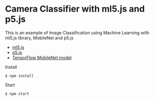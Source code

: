 # Camera Classifier with ml5.js and p5.js

This is an example of Image Classification using Machine Learning with ml5.js library, MobileNet and p5.js

- [ml5.js](https://ml5js.org/) 
- [p5.js](https://p5js.org/)
- [TensorFlow MobileNet model](https://p5js.org/)

Install
```
$ npm install
```

Start
```
$ npm start
```